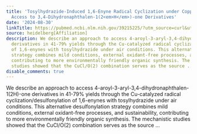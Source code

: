 ```yaml
---
title: 'Tosylhydrazide-Induced 1,6-Enyne Radical Cyclization under Copper Catalysis:
  Access to 3,4-Dihydronaphthalen-1(2<em>H</em>)-one Derivatives'
date: '2024-08-30'
linkTitle: https://pubmed.ncbi.nlm.nih.gov/39215225/?utm_source=curl&utm_medium=rss&utm_campaign=pubmed-2&utm_content=1FakS-2QOkCT8HsMOQP1bCRQ4YzyumYOmxmF0moLsQ3dFB1E9V&fc=20220326224207&ff=20240831181359&v=2.18.0.post9+e462414
source: heidelberg[Affiliation]
description: We describe an approach to access 4-aroyl-3-aryl-3,4-dihydronaphthalen-1(2H)-one
  derivatives in 41-79% yields through the Cu-catalyzed radical cyclization/desulfonylation
  of 1,6-enynes with tosylhydrazide under air conditions. This alternative desulfonylation
  strategy combines mild conditions, external oxidant-free processes, and sustainability,
  contributing to more environmentally friendly organic synthesis. The mechanistic
  studies showed that the CuCl/O(2) combination serves as the source ...
disable_comments: true
---
```

We describe an approach to access 4-aroyl-3-aryl-3,4-dihydronaphthalen-1(2H)-one derivatives in 41-79% yields through the Cu-catalyzed radical cyclization/desulfonylation of 1,6-enynes with tosylhydrazide under air conditions. This alternative desulfonylation strategy combines mild conditions, external oxidant-free processes, and sustainability, contributing to more environmentally friendly organic synthesis. The mechanistic studies showed that the CuCl/O(2) combination serves as the source ...